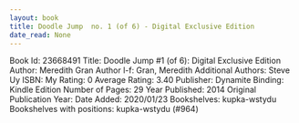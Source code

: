 ```yaml
---
layout: book
title: Doodle Jump  no. 1 (of 6) - Digital Exclusive Edition
date_read: None
---
```


Book Id: 23668491
Title: Doodle Jump #1 (of 6): Digital Exclusive Edition
Author: Meredith Gran
Author l-f: Gran, Meredith
Additional Authors: Steve Uy
ISBN: 
My Rating: 0
Average Rating: 3.40
Publisher: Dynamite
Binding: Kindle Edition
Number of Pages: 29
Year Published: 2014
Original Publication Year: 
Date Added: 2020/01/23
Bookshelves: kupka-wstydu
Bookshelves with positions: kupka-wstydu (#964)

